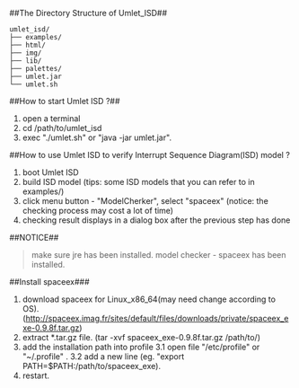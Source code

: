 ##The Directory Structure of Umlet_ISD##

	umlet_isd/
	├── examples/
	├── html/
	├── img/
	├── lib/
	├── palettes/
	├── umlet.jar
	└── umlet.sh

##How to start Umlet ISD ?##
1. open a terminal
2. cd /path/to/umlet_isd
3. exec "./umlet.sh" or "java -jar umlet.jar".

##How to use Umlet ISD to verify Interrupt Sequence Diagram(ISD) model ?
1. boot Umlet ISD
2. build ISD model (tips: some ISD models that you can refer to in examples/)
3. click menu button - "ModelCherker", select "spaceex" (notice: the checking process may cost a lot of time)
4. checking result displays in a dialog box after the previous step has done

##NOTICE##
> make sure jre has been installed. 
> model checker - spaceex has been installed.

##Install spaceex###
1. download spaceex for Linux_x86_64(may need change according to OS). (http://spaceex.imag.fr/sites/default/files/downloads/private/spaceex_exe-0.9.8f.tar.gz)
2. extract *.tar.gz file. (tar -xvf spaceex_exe-0.9.8f.tar.gz /path/to/)
3. add the installation path into profile
	3.1 open file "/etc/profile" or "~/.profile" .
	3.2 add a new line (eg. "export PATH=$PATH:/path/to/spaceex_exe).
4. restart.
